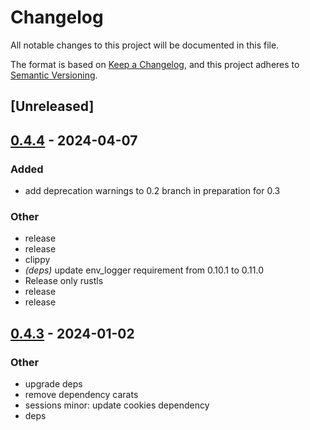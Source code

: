 # Changelog
All notable changes to this project will be documented in this file.

The format is based on [Keep a Changelog](https://keepachangelog.com/en/1.0.0/),
and this project adheres to [Semantic Versioning](https://semver.org/spec/v2.0.0.html).

## [Unreleased]

## [0.4.4](https://github.com/trillium-rs/trillium/compare/trillium-sessions-v0.4.3...trillium-sessions-v0.4.4) - 2024-04-07

### Added
- add deprecation warnings to 0.2 branch in preparation for 0.3

### Other
- release
- release
- clippy
- *(deps)* update env_logger requirement from 0.10.1 to 0.11.0
- Release only rustls
- release
- release

## [0.4.3](https://github.com/trillium-rs/trillium/compare/trillium-sessions-v0.4.2...trillium-sessions-v0.4.3) - 2024-01-02

### Other
- upgrade deps
- remove dependency carats
- sessions minor: update cookies dependency
- deps
